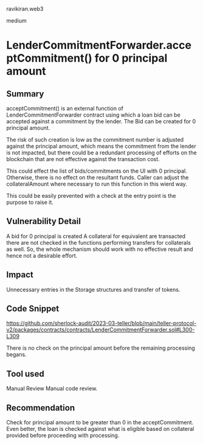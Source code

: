 ravikiran.web3

medium

# LenderCommitmentForwarder.acceptCommitment() for 0 principal amount

## Summary
acceptCommitment() is an external function of LenderCommitmentForwarder contract using which a loan bid can be accepted against a commitment by the lender. The Bid can be created for 0 principal amount.

The risk of such creation is low as the commitment number is adjusted against the principal amount, which means the commitment from the lender is not impacted, but there could be a redundant processing of efforts on the blockchain that are not effective against the transaction cost.

This could effect the list of bids/commitments on the UI with 0 principal. Otherwise, there is no effect on the resultant funds. Caller can adjust the collateralAmount where necessary to run this function in this wierd way.

This could be easily prevented with a check at the entry point is the purpose to raise it.

## Vulnerability Detail

A bid for 0 principal is created
A collateral for equivalent are transacted
there are not checked in the functions performing transfers for collaterals as well. So, the whole mechanism should work with no effective result and hence not a desirable effort.

## Impact
Unnecessary entries in the Storage structures and transfer of tokens.

## Code Snippet
https://github.com/sherlock-audit/2023-03-teller/blob/main/teller-protocol-v2/packages/contracts/contracts/LenderCommitmentForwarder.sol#L300-L309

There is no check on the principal amount before the remaining processing begans.
## Tool used

Manual Review
Manual code review.

## Recommendation
Check for principal amount to be greater than 0 in the acceptCommitment. Even better, the loan is checked against what is eligible based on collateral provided before proceeding with processing.
